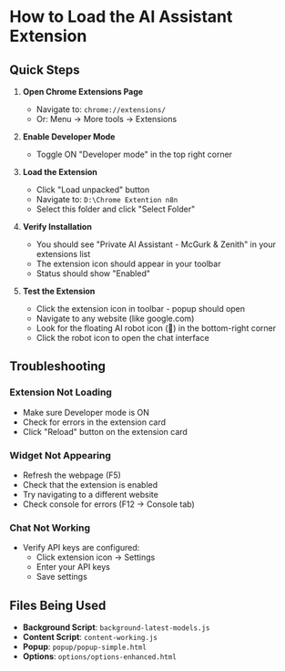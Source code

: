 # How to Load the AI Assistant Extension

## Quick Steps

1. **Open Chrome Extensions Page**
   - Navigate to: `chrome://extensions/`
   - Or: Menu → More tools → Extensions

2. **Enable Developer Mode**
   - Toggle ON "Developer mode" in the top right corner

3. **Load the Extension**
   - Click "Load unpacked" button
   - Navigate to: `D:\Chrome Extention n8n`
   - Select this folder and click "Select Folder"

4. **Verify Installation**
   - You should see "Private AI Assistant - McGurk & Zenith" in your extensions list
   - The extension icon should appear in your toolbar
   - Status should show "Enabled"

5. **Test the Extension**
   - Click the extension icon in toolbar - popup should open
   - Navigate to any website (like google.com)
   - Look for the floating AI robot icon (🤖) in the bottom-right corner
   - Click the robot icon to open the chat interface

## Troubleshooting

### Extension Not Loading
- Make sure Developer mode is ON
- Check for errors in the extension card
- Click "Reload" button on the extension card

### Widget Not Appearing
- Refresh the webpage (F5)
- Check that the extension is enabled
- Try navigating to a different website
- Check console for errors (F12 → Console tab)

### Chat Not Working
- Verify API keys are configured:
  - Click extension icon → Settings
  - Enter your API keys
  - Save settings

## Files Being Used
- **Background Script**: `background-latest-models.js`
- **Content Script**: `content-working.js`
- **Popup**: `popup/popup-simple.html`
- **Options**: `options/options-enhanced.html`